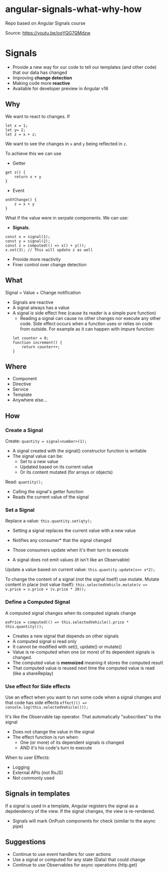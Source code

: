 # angular-signals-what-why-how
Repo based on Angular Signals course

Source: https://youtu.be/oqYQG7QMdzw
# Signals
- Provide a new way for our code to tell our templates (and other code) that our data has changed
- Improving **change detection**
- Making code more **reactive**
- Available for developer preview in Angular v16

## Why

We want to react to changes. If

```
let x = 1;
let y= 2;
let z = x + z;
```

We want to see the changes in `x` and `y` being reflected in `z`.

To achieve this we can use
- Getter
```
get z() {
    return x + y
}
```
- Event
```
onXYChange() {
    z = x + y
}
```

What if the value were in serpate components. We can use:
- **Signals**.
```
const x = signal(1);
const y = signal(2);
const z = computed(() => x() + y());
x.set(3); // This will update z as well
```

- Provide more reactivity
- Finer control over change detection

## What


Signal = Value + Change notification

- Signals are reactive
- A signal always has a value
- A signal is side effect free (cause its reader is a simple pure function)
    - Reading a signal can cause no other changes nor execute any other code. Side effect occurs when a function uses or relies on code from outside. For example as it can happen with impure function: 
    ```
    let counter = 0;
    function increment() {
        return counter++;
    }
    ```

## Where
- Component
- Directive
- Service
- Template
- Anywhere else...

## How
### Create a Signal
Create: `quantity = signal<number>(1);`

- A signal created with the signal() constructor function is writable
- The signal value can be:
    - Set to a new value
    - Updated based on its current value
    - Or its content mutated (for arrays or objects)

Read: `quantity();`
- Calling the signal's getter function
- Reads the current value of the signal

### Set a Signal
Replace a value: `this.quantity.set(qty);`

- Setting a signal replaces the current value with a new value
- Notifies any consumer* that the signal changed
- Those consumers update when it's their turn to execute

- A signal does not emit values (it isn't like an Observable)

Update a value based on current value: `this.quantity.update(x=> x*2);`

To change the content of a signal (not the signal itself) use mutate.
Mutate content in place (not value itself): `this.selectedVehicle.mutate(v => v.price = v.price + (v.price * 20));`

### Define a Computed Signal
A computed signal changes when its computed signals change

`exPrice = computed(() => this.selectedVehicle().price * this.quantity());`

- Creates a new signal that depends on other signals
- A computed signal si read only
- It cannot be modified with set(), update() or mutate()
- Value is re-computed when one (or more) of its dependent signals is changed.
- The computed value is **memoized** meaning it stores the computed result
- That computed value is reused next time the computed value is read (like a shareReplay)

### Use effect for Side effects
Use an effect when you want to run some code when a signal changes and that code has side effects
`effect(() => console.log(this.selectedVehicle()));`

It's like the Observable tap operator. That automatically "subscribes" to the signal

- Does not change the value in the signal
- The effect function is run when:
    - One (or more) of its dependent signals is changed
    - AND it's his code's turn to execute

When to user Effects:
- Logging
- External APIs (not RxJS)
- Not commonly used

## Signals in templates
If a signal is used in a template, Angular registers the signal as a depdendency of the view. If the signal changes, the view is re-rendered.
- Signals will mark OnPush components for check (similar to the async pipe)


## Suggestions
- Continue to use event handlers for user actions
- Use a signal or computed for any state (Data) that could change
- Continue to use Observables for async operations (http.get)











